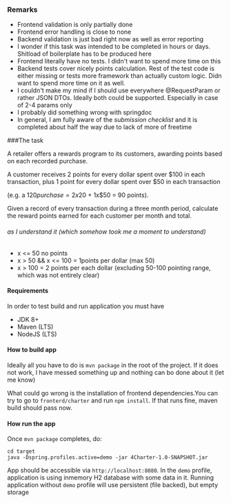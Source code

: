 ### Remarks

* Frontend validation is only partially done
* Frontend error handling is close to none
* Backend validation is just bad right now as well as error reporting
* I wonder if this task was intended to be completed in hours or days. Shitload of boilerplate has to be produced here
* Frontend literally have no tests. I didn't want to spend more time on this
* Backend tests cover nicely points calculation. Rest of the test code is either missing or tests more framework than actually custom logic. Didn want to spend more time on it as well.
* I couldn't make my mind if I should use everywhere @RequestParam or rather JSON DTOs. Ideally both could be supported. Especially in case of 2-4 params only
* I probably did something wrong with springdoc
* In general, I am fully aware of the *submission checklist* and it is completed about half the way due to lack of more of freetime



###The task

A retailer offers a rewards program to its customers, awarding points based on each recorded purchase.

A customer receives 2 points for every dollar spent over $100 in each transaction, plus 1 point for every dollar spent over $50 in each transaction

(e.g. a $120 purchase = 2x$20 + 1x$50 = 90 points).



Given a record of every transaction during a three month period, calculate the reward points earned for each customer per month and total.

###### as I understand it (which somehow took me a moment to understand) 
* x <= 50 no points
* x > 50 && x <= 100 = 1points per dollar (max 50)
* x > 100 = 2 points per each dollar (excluding 50-100 pointing range, which was not entirely clear) 

#### Requirements 
In order to test build and run application you must have

* JDK 8+
* Maven (LTS)
* NodeJS (LTS)

#### How to build app

Ideally all you have to do is `mvn package` in the root of the project. If it does not work, I have messed something up and nothing can bo done about it (let me know)

What could go wrong is the installation of frontend dependencies.You can try to go to `fronterd/charter` and run `npm install`. If that runs fine, maven build should pass now.

#### How run the app

Once `mvn package` completes, do:
```
cd target
java -Dspring.profiles.active=demo -jar 4Charter-1.0-SNAPSHOT.jar 
```

App should be accessible via `http://localhost:8080`. In the `demo` profile, application is using inmemory H2 database with some data in it. Running application without `demo` profile will use persistent (file backed), but empty storage
